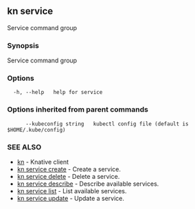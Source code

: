 ## kn service

Service command group

### Synopsis

Service command group

### Options

```
  -h, --help   help for service
```

### Options inherited from parent commands

```
      --kubeconfig string   kubectl config file (default is $HOME/.kube/config)
```

### SEE ALSO

* [kn](kn.md)	 - Knative client
* [kn service create](kn_service_create.md)	 - Create a service.
* [kn service delete](kn_service_delete.md)	 - Delete a service.
* [kn service describe](kn_service_describe.md)	 - Describe available services.
* [kn service list](kn_service_list.md)	 - List available services.
* [kn service update](kn_service_update.md)	 - Update a service.

